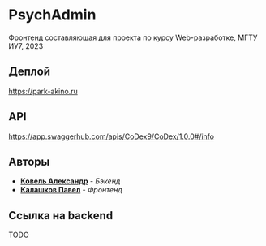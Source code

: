 # PsychAdmin
Фронтенд составляющая для проекта по курсу Web-разработке, МГТУ ИУ7, 2023

## Деплой

 https://park-akino.ru

## API

https://app.swaggerhub.com/apis/CoDex9/CoDex/1.0.0#/info

## Авторы

* [**Ковель Александр**](TODO) - *Бэкенд*
* [**Калашков Павел**](https://github.com/kalashkovpaul) - *Фронтенд*

## Ссылка на backend

TODO
